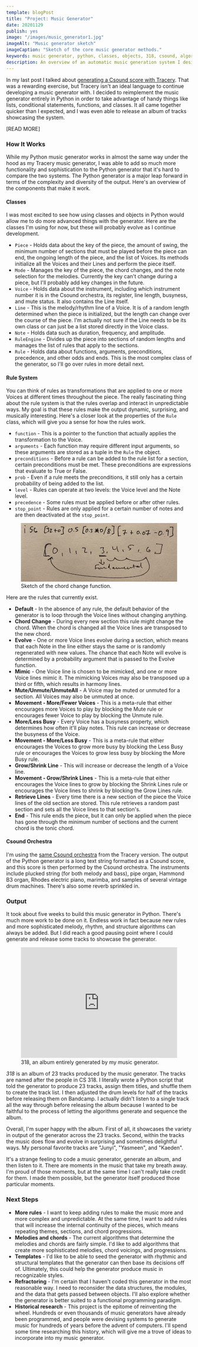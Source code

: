 ```yaml
---
template: blogPost
title: "Project: Music Generator"
date: 20201129
publish: yes
image: "/images/music_generator1.jpg"
imageAlt: "Music generator sketch"
imageCaption: "Sketch of the core music generator methods."
keywords: music generator, python, classes, objects, 318, csound, algorithmic music
description: An overview of an automatic music generation system I designed in Python.
---
```

In my last post I talked about [generating a Csound score with Tracery](/blog/project-grammar-music). That was a rewarding exercise, but Tracery isn't an ideal language to continue developing a music generator with. I decided to reimplement the music generator entirely in Python in order to take advantage of handy things like lists, conditional statements, functions, and classes. It all came together quicker than I expected, and I was even able to release an album of tracks showcasing the system.

[READ MORE]

### How It Works

While my Python music generator works in almost the same way under the hood as my Tracery music generator, I was able to add so much more functionality and sophistication to the Python generator that it's hard to compare the two systems. The Python generator is a major leap forward in terms of the complexity and diversity of the output. Here's an overview of the components that make it work.

#### Classes

I was most excited to see how using classes and objects in Python would allow me to do more advanced things with the generator. Here are the classes I'm using for now, but these will probably evolve as I continue development.

*   `Piece` - Holds data about the key of the piece, the amount of swing, the minimum number of sections that must be played before the piece can end, the ongoing length of the piece, and the list of Voices. Its methods initialize all the Voices and their Lines and perform the piece itself.
*   `Mode` - Manages the key of the piece, the chord changes, and the note selection for the melodies. Currently the key can't change during a piece, but I'll probably add key changes in the future.
*   `Voice` - Holds data about the instrument, including which instrument number it is in the Csound orchestra, its register, line length, busyness, and mute status. It also contains the Line itself.
*   `Line` - This is the melody/rhythm line of a Voice. It is of a random length determined when the piece is initialized, but the length can change over the course of the piece. I'm actually not sure if the Line needs to be its own class or can just be a list stored directly in the Voice class.
*   `Note` - Holds data such as duration, frequency, and amplitude.
*   `RuleEngine` - Divides up the piece into sections of random lengths and manages the list of rules that apply to the sections.
*   `Rule` - Holds data about functions, arguments, preconditions, precedence, and other odds and ends. This is the most complex class of the generator, so I'll go over rules in more detail next.

#### Rule System

You can think of rules as transformations that are applied to one or more Voices at different times throughout the piece. The really fascinating thing about the rule system is that the rules overlap and interact in unpredictable ways. My goal is that these rules make the output dynamic, surprising, and musically interesting. Here's a closer look at the properties of the `Rule` class, which will give you a sense for how the rules work.

*   `function` - This is a pointer to the function that actually applies the transformation to the Voice.
*   `arguments` - Each function may require different input arguments, so these arguments are stored as a tuple in the `Rule` the object.
*   `preconditions` - Before a rule can be added to the rule list for a section, certain preconditions must be met. These preconditions are expressions that evaluate to True or False.
*   `prob` - Even if a rule meets the preconditions, it still only has a certain probability of being added to the list.
*   `level` - Rules can operate at two levels: the Voice level and the Note level.
*   `precedence` - Some rules must be applied before or after other rules.
*   `stop_point` - Rules are only applied for a certain number of notes and are then deactivated at the `stop_point`.

<figure><img src="/images/music_generator2.jpg">
<figcaption>Sketch of the chord change function.</figcaption>
</figure>

Here are the rules that currently exist.

*   **Default** - In the absence of any rule, the default behavior of the generator is to loop through the Voice lines without changing anything.
*   **Chord Change** - During every new section this rule might change the chord. When the chord is changed all the Voice lines are transposed to the new chord.
*   **Evolve** - One or more Voice lines evolve during a section, which means that each Note in the line either stays the same or is randomly regenerated with new values. The chance that each Note will evolve is determined by a probability argument that is passed to the Evolve function.
*   **Mimic** - One Voice line is chosen to be mimicked, and one or more Voice lines mimic it. The mimicking Voices may also be transposed up a third or fifth, which results in harmony lines.
*   **Mute/Unmute/UnmuteAll** - A Voice may be muted or unmuted for a section. All Voices may also be unmuted at once.
*   **Movement - More/Fewer Voices** - This is a meta-rule that either encourages more Voices to play by blocking the Mute rule or encourages fewer Voice to play by blocking the Unmute rule.
*   **More/Less Busy** - Every Voice has a busyness property, which determines how often it'll play notes. This rule can increase or decrease the busyness of the Voice.
*   **Movement - More/Less Busy** - This is a meta-rule that either encourages the Voices to grow more busy by blocking the Less Busy rule or encourages the Voices to grow less busy by blocking the More Busy rule.
*   **Grow/Shrink Line** - This will increase or decrease the length of a Voice line.
*   **Movement - Grow/Shrink Lines** - This is a meta-rule that either encourages the Voice lines to grow by blocking the Shrink Lines rule or encourages the Voice lines to shrink by blocking the Grow Lines rule.
*   **Retrieve Lines** - Every time there is a new section of the piece the Voice lines of the old section are stored. This rule retrieves a random past section and sets all the Voice lines to that section's.
*   **End** - This rule ends the piece, but it can only be applied when the piece has gone through the minimum number of sections and the current chord is the tonic chord.

#### Csound Orchestra

I'm using the [same Csound orchestra](/blog/project-grammar-music) from the Tracery version. The output of the Python generator is a long text string formatted as a Csound score, and this score is then performed by the Csound orchestra. The instruments include plucked string (for both melody and bass), pipe organ, Hammond B3 organ, Rhodes electric piano, marimba, and samples of several vintage drum machines. There's also some reverb sprinkled in.

### Output

It took about five weeks to build this music generator in Python. There's much more work to be done on it. Endless work in fact because new rules and more sophisticated melody, rhythm, and structure algorithms can always be added. But I did reach a good pausing point where I could generate and release some tracks to showcase the generator.

<figure><iframe style="border: 0; width: 100%; height: 300px;" src="https://bandcamp.com/EmbeddedPlayer/album=3523620370/size=large/bgcol=ffffff/linkcol=333333/artwork=small/transparent=true/" width="100%" height="300px" frameborder="0"></iframe>
<figcaption>318, an album entirely generated by my music generator.</figcaption>
</figure>

_318_ is an album of 23 tracks produced by the music generator. The tracks are named after the people in CS 318. I literally wrote a Python script that told the generator to produce 23 tracks, assign them titles, and shuffle them to create the track list. I then adjusted the drum levels for half of the tracks before releasing them on Bandcamp. I actually didn't listen to a single track all the way through before releasing the album because I wanted to be faithful to the process of letting the algorithms generate and sequence the album.

Overall, I'm super happy with the album. First of all, it showcases the variety in output of the generator across the 23 tracks. Second, within the tracks the music does flow and evolve in surprising and sometimes delightful ways. My personal favorite tracks are "Junyi", "Yasmeen", and "Kaeden".

It's a strange feeling to code a music generator, generate an album, and then listen to it. There are moments in the music that take my breath away. I'm proud of those moments, but at the same time I can't really take credit for them. I made them possible, but the generator itself produced those particular moments.

### Next Steps

*   **More rules** - I want to keep adding rules to make the music more and more complex and unpredictable. At the same time, I want to add rules that will increase the internal continuity of the pieces, which means repeating themes, sections, and chord progressions.
*   **Melodies and chords** - The current algorithms that determine the melodies and chords are fairly simple. I'd like to add algorithms that create more sophisticated melodies, chord voicings, and progressions.
*   **Templates** - I'd like to be able to seed the generator with rhythmic and structural templates that the generator can then base its decisions off of. Ultimately, this could help the generator produce music in recognizable styles.
*   **Refractoring** - I'm certain that I haven't coded this generator in the most reasonable way. I need to reconsider the data structures, the modules, and the data that gets passed between objects. I'll also explore whether the generator is better suited to a functional programming paradigm.
*   **Historical research** - This project is the epitome of reinventing the wheel. Hundreds or even thousands of music generators have already been programmed, and people were devising systems to generate music for hundreds of years before the advent of computers. I'll spend some time researching this history, which will give me a trove of ideas to incorporate into my music generator.